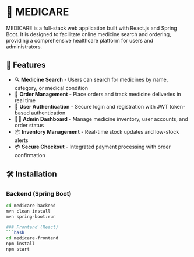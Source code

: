 # 💊 MEDICARE

MEDICARE is a full-stack web application built with React.js and Spring Boot. It is designed to facilitate online medicine search and ordering, providing a comprehensive healthcare platform for users and administrators.

## 🚀 Features

- 🔍 **Medicine Search** - Users can search for medicines by name, category, or medical condition
- 🛒 **Order Management** - Place orders and track medicine deliveries in real time  
- 👤 **User Authentication** - Secure login and registration with JWT token-based authentication
- 👨‍💼 **Admin Dashboard** - Manage medicine inventory, user accounts, and order status
- 📦 **Inventory Management** - Real-time stock updates and low-stock alerts
- 💳 **Secure Checkout** - Integrated payment processing with order confirmation

## 🛠️ Installation

### Backend (Spring Boot)
```bash
cd medicare-backend
mvn clean install
mvn spring-boot:run

### Frontend (React)
```bash
cd medicare-frontend  
npm install
npm start
